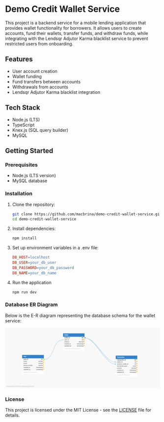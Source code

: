 # Demo Credit Wallet Service

This project is a backend service for a mobile lending application that provides wallet functionality for borrowers. It allows users to create accounts, fund their wallets, transfer funds, and withdraw funds, while integrating with the Lendsqr Adjutor Karma blacklist service to prevent restricted users from onboarding.

## Features

- User account creation
- Wallet funding
- Fund transfers between accounts
- Withdrawals from accounts
- Lendsqr Adjutor Karma blacklist integration

## Tech Stack

- Node.js (LTS)
- TypeScript
- Knex.js (SQL query builder)
- MySQL

## Getting Started

### Prerequisites

- Node.js (LTS version)
- MySQL database

### Installation

1. Clone the repository:

   ```bash
   git clone https://github.com/macbrina/demo-credit-wallet-service.git
   cd demo-credit-wallet-service

   ```

2. Install dependencies:

   ```bash
   npm install

   ```

3. Set up environment variables in a .env file:

   ```makefile
   DB_HOST=localhost
   DB_USER=your_db_user
   DB_PASSWORD=your_db_password
   DB_NAME=your_db_name

   ```

4. Run the application

   ```bash
   npm run dev
   ```

### Database ER Diagram

Below is the E-R diagram representing the database schema for the wallet service:

![E-R Diagram](images/demo-credit-wallet_1.png)

### License

This project is licensed under the MIT License - see the [LICENSE](LICENSE) file for details.

